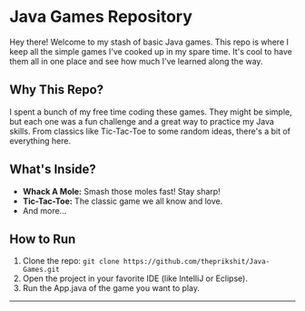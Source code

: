 # Java Games Repository

Hey there! Welcome to my stash of basic Java games. This repo is where I keep all the simple games I've cooked up in my spare time. It's cool to have them all in one place and see how much I've learned along the way.

## Why This Repo?
I spent a bunch of my free time coding these games. They might be simple, but each one was a fun challenge and a great way to practice my Java skills. From classics like Tic-Tac-Toe to some random ideas, there's a bit of everything here.

## What's Inside?
- **Whack A Mole:** Smash those moles fast! Stay sharp!
- **Tic-Tac-Toe:** The classic game we all know and love.
- And more...

## How to Run
1. Clone the repo: `git clone https://github.com/theprikshit/Java-Games.git`
2. Open the project in your favorite IDE (like IntelliJ or Eclipse).
3. Run the App.java of the game you want to play.

---
